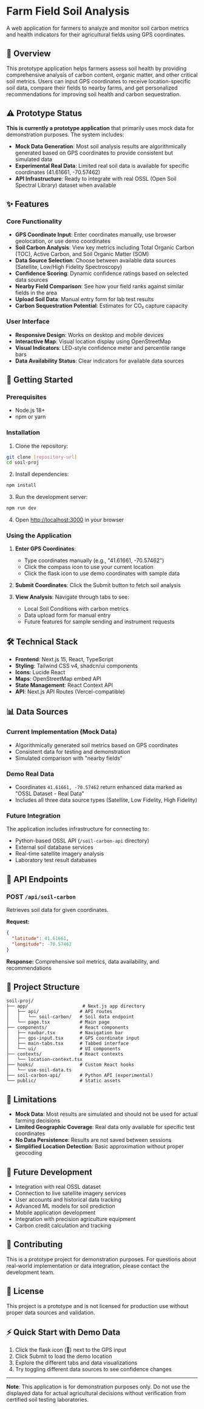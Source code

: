# Farm Field Soil Analysis

A web application for farmers to analyze and monitor soil carbon metrics and health indicators for their agricultural fields using GPS coordinates.

## 🌱 Overview

This prototype application helps farmers assess soil health by providing comprehensive analysis of carbon content, organic matter, and other critical soil metrics. Users can input GPS coordinates to receive location-specific soil data, compare their fields to nearby farms, and get personalized recommendations for improving soil health and carbon sequestration.

## ⚠️ Prototype Status

**This is currently a prototype application** that primarily uses mock data for demonstration purposes. The system includes:

- **Mock Data Generation**: Most soil analysis results are algorithmically generated based on GPS coordinates to provide consistent but simulated data
- **Experimental Real Data**: Limited real soil data is available for specific coordinates (41.61661, -70.57462)
- **API Infrastructure**: Ready to integrate with real OSSL (Open Soil Spectral Library) dataset when available

## ✨ Features

### Core Functionality
- **GPS Coordinate Input**: Enter coordinates manually, use browser geolocation, or use demo coordinates
- **Soil Carbon Analysis**: View key metrics including Total Organic Carbon (TOC), Active Carbon, and Soil Organic Matter (SOM)
- **Data Source Selection**: Choose between available data sources (Satellite, Low/High Fidelity Spectroscopy)
- **Confidence Scoring**: Dynamic confidence ratings based on selected data sources
- **Nearby Field Comparison**: See how your field ranks against similar fields in the area
- **Upload Soil Data**: Manual entry form for lab test results
- **Carbon Sequestration Potential**: Estimates for CO₂ capture capacity

### User Interface
- **Responsive Design**: Works on desktop and mobile devices
- **Interactive Map**: Visual location display using OpenStreetMap
- **Visual Indicators**: LED-style confidence meter and percentile range bars
- **Data Availability Status**: Clear indicators for available data sources

## 🚀 Getting Started

### Prerequisites
- Node.js 18+ 
- npm or yarn

### Installation

1. Clone the repository:
```bash
git clone [repository-url]
cd soil-proj
```

2. Install dependencies:
```bash
npm install
```

3. Run the development server:
```bash
npm run dev
```

4. Open [http://localhost:3000](http://localhost:3000) in your browser

### Using the Application

1. **Enter GPS Coordinates**: 
   - Type coordinates manually (e.g., "41.61661, -70.57462")
   - Click the compass icon to use your current location
   - Click the flask icon to use demo coordinates with sample data

2. **Submit Coordinates**: Click the Submit button to fetch soil analysis

3. **View Analysis**: Navigate through tabs to see:
   - Local Soil Conditions with carbon metrics
   - Data upload form for manual entry
   - Future features for sample sending and instrument requests

## 🛠️ Technical Stack

- **Frontend**: Next.js 15, React, TypeScript
- **Styling**: Tailwind CSS v4, shadcn/ui components
- **Icons**: Lucide React
- **Maps**: OpenStreetMap embed API
- **State Management**: React Context API
- **API**: Next.js API Routes (Vercel-compatible)

## 📊 Data Sources

### Current Implementation (Mock Data)
- Algorithmically generated soil metrics based on GPS coordinates
- Consistent data for testing and demonstration
- Simulated comparison with "nearby fields"

### Demo Real Data
- Coordinates `41.61661, -70.57462` return enhanced data marked as "OSSL Dataset - Real Data"
- Includes all three data source types (Satellite, Low Fidelity, High Fidelity)

### Future Integration
The application includes infrastructure for connecting to:
- Python-based OSSL API (`/soil-carbon-api` directory)
- External soil database services
- Real-time satellite imagery analysis
- Laboratory test result databases

## 🔧 API Endpoints

### POST `/api/soil-carbon`
Retrieves soil data for given coordinates.

**Request:**
```json
{
  "latitude": 41.61661,
  "longitude": -70.57462
}
```

**Response:** Comprehensive soil metrics, data availability, and recommendations

## 📁 Project Structure

```
soil-proj/
├── app/                    # Next.js app directory
│   ├── api/               # API routes
│   │   └── soil-carbon/   # Soil data endpoint
│   └── page.tsx           # Main page
├── components/            # React components
│   ├── navbar.tsx         # Navigation bar
│   ├── gps-input.tsx      # GPS coordinate input
│   ├── main-tabs.tsx      # Tabbed interface
│   └── ui/                # UI components
├── contexts/              # React contexts
│   └── location-context.tsx
├── hooks/                 # Custom React hooks
│   └── use-soil-data.ts
├── soil-carbon-api/       # Python API (experimental)
└── public/                # Static assets
```

## 🚧 Limitations

- **Mock Data**: Most results are simulated and should not be used for actual farming decisions
- **Limited Geographic Coverage**: Real data only available for specific test coordinates
- **No Data Persistence**: Results are not saved between sessions
- **Simplified Location Detection**: Basic approximation without proper geocoding

## 🔮 Future Development

- Integration with real OSSL dataset
- Connection to live satellite imagery services
- User accounts and historical data tracking
- Advanced ML models for soil prediction
- Mobile application development
- Integration with precision agriculture equipment
- Carbon credit calculation and tracking

## 🤝 Contributing

This is a prototype project for demonstration purposes. For questions about real-world implementation or data integration, please contact the development team.

## 📄 License

This project is a prototype and is not licensed for production use without proper data sources and validation.

## ⚡ Quick Start with Demo Data

1. Click the flask icon (🧪) next to the GPS input
2. Click Submit to load the demo location
3. Explore the different tabs and data visualizations
4. Try toggling different data sources to see confidence changes

---

**Note**: This application is for demonstration purposes only. Do not use the displayed data for actual agricultural decisions without verification from certified soil testing laboratories.